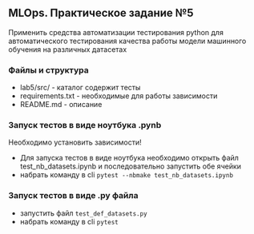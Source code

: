 ## MLOps. Практическое задание №5

Применить средства автоматизации тестирования python для автоматического тестирования качества работы модели машинного
обучения на различных датасетах

### Файлы и структура

- lab5/src/ - каталог содержит тесты
- requirements.txt - необходимые для работы зависимости
- README.md - описание

### Запуск тестов в виде ноутбука .pynb
Необходимо установить зависимости!

- Для запуска тестов в виде ноутбука необходимо открыть файл test_nb_datasets.ipynb и последовательно запустить обе
  ячейки
- набрать команду в cli `pytest --nbmake test_nb_datasets.ipynb`

### Запуск тестов в виде .py файла

- запустить файл `test_def_datasets.py`
- набрать команду в cli `pytest`
